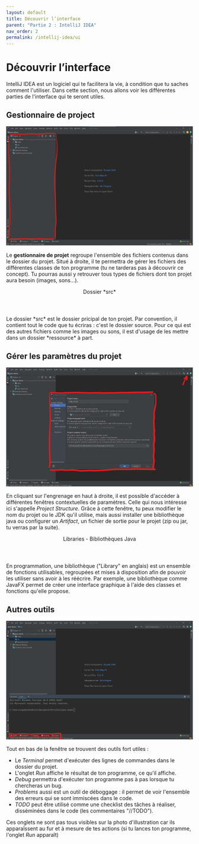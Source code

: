 ```yaml
---
layout: default
title: Découvrir l’interface
parent: "Partie 2 : IntelliJ IDEA"
nav_order: 2
permalink: /intellij-idea/ui
---
```


# Découvrir l’interface

IntelliJ IDEA est un logiciel qui te facilitera la vie, à condition que tu saches comment l'utiliser. Dans cette section, nous allons voir les différentes parties de l'interface qui te seront utiles.

## Gestionnaire de project

![Fenêtre de démarrage d’IntelliJ IDEA](../assets/intellij-ui1.png)

Le **gestionnaire de projet** regroupe l'ensemble des fichiers contenus dans le dossier du projet. Situé à droite, il te permettra de gérer les fichiers des différentes classes de ton programme (tu ne tarderas pas à découvrir ce concept). Tu pourras aussi y retrouver tous types de fichiers dont ton projet aura besoin (images, sons...).

<div class="Note">
  <header>Dossier *src*</header>
  <p>
    Le dossier *src* est le dossier pricipal de ton projet. Par convention, il contient tout le code que tu écriras : c'est le dossier source. Pour ce qui est des autres fichiers comme les images ou sons, il est d'usage de les mettre dans un dossier *ressource* à part.
  </p>
</div>

## Gérer les paramètres du projet

![Fenêtre de paramètres projet](../assets/intellij-ui2.png)

En cliquant sur l'engrenage en haut à droite, il est possible d'accéder à différentes fenêtres contextuelles de paramètres. Celle qui nous intéresse ici s'appelle *Project Structure*. Grâce à cette fenêtre, tu peux modifier le nom du projet ou le JDK qu'il utilise, mais aussi installer une bibliothèque java ou configurer un *Artifact*, un fichier de sortie pour le projet (zip ou jar, tu verras par la suite).

<div class="Note">
  <header>Libraries - Bibliothèques Java</header>
  <p>
    En programmation, une bibliothèque ("Library" en anglais) est un ensemble de fonctions utilisables, regroupées et mises à disposition afin de pouvoir les utiliser sans avoir à les réécrire. Par exemple, une bibliothèque comme JavaFX permet de créer une interface graphique à l'aide des classes et fonctions qu'elle propose.
  </p>
</div>

## Autres outils

![Fenêtre de paramètres projet](../assets/intellij-ui3.png)

Tout en bas de la fenêtre se trouvent des outils fort utiles :
* Le *Terminal* permet d'exécuter des lignes de commandes dans le dossier du projet.
* L'onglet *Run* affiche le résultat de ton programme, ce qu'il affiche.
* *Debug* permettra d'exécuter ton programme pas à pas lorsque tu chercheras un bug.
* *Problems* aussi est un outil de déboggage : il permet de voir l'ensemble des erreurs qui se sont immiscées dans le code.
* *TODO* peut être utilisé comme une checklist des tâches à réaliser, disséminées dans le code (les commentaires "//TODO").


Ces onglets ne sont pas tous visibles sur la photo d'illustration car ils apparaîssent au fur et à mesure de tes actions (si tu lances ton programme, l'onglet *Run* apparaît)
